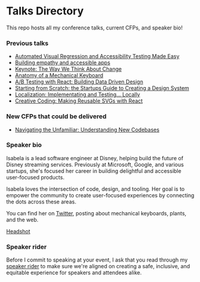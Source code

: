 # Talks Directory

This repo hosts all my conference talks, current CFPs, and speaker bio!

### Previous talks

- [Automated Visual Regression and Accessibility Testing Made Easy](https://github.com/isabelacmor/talks/blob/master/automated-playwright.md)
- [Building empathy and accessible apps](https://github.com/isabelacmor/talks/blob/master/building-empathy-and-accessible-apps.md)
- [Keynote: The Way We Think About Change](https://github.com/isabelacmor/talks/blob/master/the-way-we-think-about-change.md)
- [Anatomy of a Mechanical Keyboard](https://github.com/isabelacmor/talks/blob/master/anatomy-of-a-mechanical-keyboard.md)
- [A/B Testing with React: Building Data Driven Design](https://github.com/isabelacmor/talks/blob/master/ab-testing-in-react.md)
- [Starting from Scratch: the Startups Guide to Creating a Design System](https://github.com/isabelacmor/talks/blob/master/startups-guide-to-creating-a-design-system.md)
- [Localization: Implementating and Testing... Locally](https://github.com/isabelacmor/talks/blob/master/localization-implementation-and-testing.md)
- [Creative Coding: Making Reusable SVGs with React](https://github.com/isabelacmor/talks/blob/master/making-reusable-svgs-with-react.md)

### New CFPs that could be delivered

- [Navigating the Unfamiliar: Understanding New Codebases](https://github.com/isabelacmor/talks/blob/master/navigating-the-unfamiliar.md)

### Speaker bio

Isabela is a lead software engineer at Disney, helping build the future of Disney streaming services. Previously at Microsoft, Google, and various startups, she's focused her career in building delightful and accessible user-focused products.

Isabela loves the intersection of code, design, and tooling. Her goal is to empower the community to create user-focused experiences by connecting the dots across these areas.

You can find her on [Twitter](https://twitter.com/isabelacmor), posting about mechanical keyboards, plants, and the web.

[Headshot](https://github.com/isabelacmor/talks/blob/master/headshot.jpeg)

### Speaker rider

Before I commit to speaking at your event, I ask that you read through my [speaker rider](https://github.com/isabelacmor/talks/blob/master/speaker_rider.md) to make sure we're aligned on creating a safe, inclusive, and equitable experience for speakers and attendees alike.
